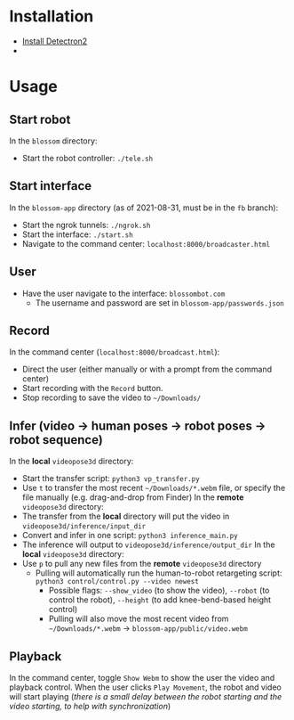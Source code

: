 # Installation
- [Install Detectron2](https://detectron2.readthedocs.io/en/latest/tutorials/install.html)
- 

# Usage
## Start robot
In the `blossom` directory:
- Start the robot controller: `./tele.sh`

## Start interface
In the `blossom-app` directory (as of 2021-08-31, must be in the `fb` branch):
- Start the ngrok tunnels: `./ngrok.sh`
- Start the interface: `./start.sh`
- Navigate to the command center: `localhost:8000/broadcaster.html`

## User
- Have the user navigate to the interface: `blossombot.com`
  - The username and password are set in `blossom-app/passwords.json`

## Record
In the command center (`localhost:8000/broadcast.html`):
- Direct the user (either manually or with a prompt from the command center)
- Start recording with the `Record` button.
- Stop recording to save the video to `~/Downloads/`

## Infer (video -> human poses -> robot poses -> robot sequence)
In the **local** `videopose3d` directory:
- Start the transfer script: `python3 vp_transfer.py`
- Use `t` to transfer the most recent `~/Downloads/*.webm` file, or specify the file manually (e.g. drag-and-drop from Finder)
In the **remote** `videopose3d` directory:
- The transfer from the **local** directory will put the video in `videopose3d/inference/input_dir`
- Convert and infer in one script: `python3 inference_main.py`
- The inference will output to `videopose3d/inference/output_dir`
In the **local** `videopose3d` directory:
- Use `p` to pull any new files from the **remote** `videopose3d` directory
  - Pulling will automatically run the human-to-robot retargeting script: `python3 control/control.py --video newest`
    - Possible flags: `--show_video` (to show the video), `--robot` (to control the robot), `--height` (to add knee-bend-based height control)
    - Pulling will also move the most recent video from `~/Downloads/*.webm` -> `blossom-app/public/video.webm`

## Playback
In the command center, toggle `Show Webm` to show the user the video and playback control.
When the user clicks `Play Movement`, the robot and video will start playing (<em>there is a small delay between the robot starting and the video starting, to help with synchronization</em>)
